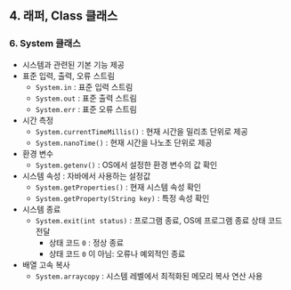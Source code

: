 ## 4. 래퍼, Class 클래스

### 6. System 클래스
- 시스템과 관련된 기본 기능 제공
- 표준 입력, 출력, 오류 스트림
  - `System.in` : 표준 입력 스트림
  - `System.out` : 표준 출력 스트림
  - `System.err` : 표준 오류 스트림
- 시간 측정
  - `System.currentTimeMillis()` : 현재 시간을 밀리초 단위로 제공
  - `System.nanoTime()` : 현재 시간을 나노초 단위로 제공
- 환경 변수
  - `System.getenv()` : OS에서 설정한 환경 변수의 값 확인
- 시스템 속성 : 자바에서 사용하는 설정값
  - `System.getProperties()` : 현재 시스템 속성 확인
  - `System.getProperty(String key)` : 특정 속성 확인
- 시스템 종료
  - `System.exit(int status)` : 프로그램 종료, OS에 프로그램 종료 상태 코드 전달
    - 상태 코드 `0` : 정상 종료
    - 상태 코드 `0` 이 아님: 오류나 예외적인 종료
- 배열 고속 복사
  - `System.arraycopy` : 시스템 레벨에서 최적화된 메모리 복사 연산 사용